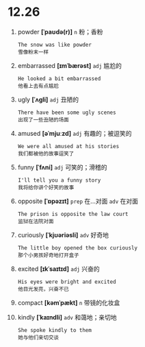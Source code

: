 # 12.26


1. powder **[ˈpaʊdə(r)]** `n` 粉；香粉
    ```
    The snow was like powder
    雪像粉末一样
    ```

2. embarrassed **[ɪmˈbærəst]** `adj` 尴尬的
    ```
    He looked a bit embarrassed
    他看上去有点尴尬
    ```

3. ugly **[ˈʌɡli]** `adj` 丑陋的
    ```
    There have been some ugly scenes
    出现了一些丑陋的场面
    ```

4. amused **[əˈmjuːzd]** `adj` 有趣的；被逗笑的
    ```
    We were all amused at his stories
    我们都被他的故事逗笑了
    ```

5. funny **[ˈfʌni]** `adj` 可笑的；滑稽的
    ```
    I'll tell you a funny story
    我将给你讲个好笑的故事
    ```

6. opposite **[ˈɒpəzɪt]** `prep` 在...对面 `adv` 在对面
    ```
    The prison is opposite the law court
    监狱在法院对面
    ```

7. curiously **[ˈkjʊəriəsli]** `adv` 好奇地
    ```
    The little boy opened the box curiously
    那个小男孩好奇地打开盒子
    ```

8. excited **[ɪkˈsaɪtɪd]** `adj` 兴奋的
    ```
    His eyes were bright and excited
    他目光发亮，兴奋不已
    ```

9. compact **[kəmˈpækt]** `n` 带镜的化妆盒

10. kindly **[ˈkaɪndli]** `adv` 和蔼地；亲切地
    ```
    She spoke kindly to them
    她与他们亲切交谈
    ```
